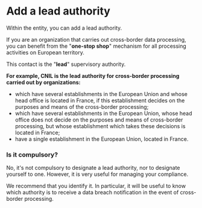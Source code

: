 # Add a lead authority

Within the entity, you can add a lead authority.&#x20;

If you are an organization that carries out cross-border data processing, you can benefit from the "**one-stop shop**" mechanism for all processing activities on European territory.&#x20;

This contact is the "**lead**" supervisory authority.

**For example, CNIL is the lead authority for cross-border processing carried out by organizations:**&#x20;

* which have several establishments in the European Union and whose head office is located in France, if this establishment decides on the purposes and means of the cross-border processing;&#x20;
* which have several establishments in the European Union, whose head office does not decide on the purposes and means of cross-border processing, but whose establishment which takes these decisions is located in France;&#x20;
* have a single establishment in the European Union, located in France.

### Is it compulsory?

No, it's not compulsory to designate a lead authority, nor to designate yourself to one. However, it is very useful for managing your compliance.&#x20;

We recommend that you identify it. In particular, it will be useful to know which authority is to receive a data breach notification in the event of cross-border processing.
